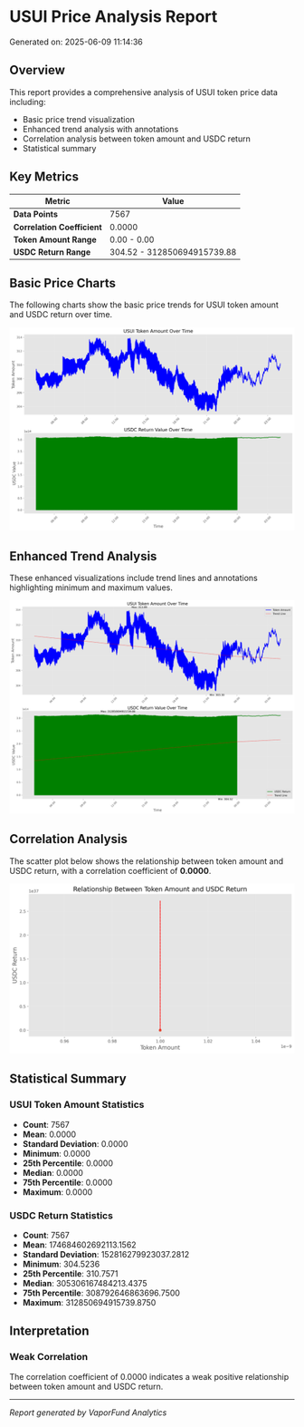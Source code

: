 # USUI Price Analysis Report

Generated on: 2025-06-09 11:14:36

## Overview

This report provides a comprehensive analysis of USUI token price data including:
- Basic price trend visualization
- Enhanced trend analysis with annotations
- Correlation analysis between token amount and USDC return
- Statistical summary

## Key Metrics

| Metric | Value |
|--------|-------|
| **Data Points** | 7567 |
| **Correlation Coefficient** | 0.0000 |
| **Token Amount Range** | 0.00 - 0.00 |
| **USDC Return Range** | 304.52 - 312850694915739.88 |

## Basic Price Charts

The following charts show the basic price trends for USUI token amount and USDC return over time.

![USUI Basic Price Charts](https://raw.githubusercontent.com/VaporFund/weekly-reports/main/chart_images/USUI_price_charts.png)

## Enhanced Trend Analysis

These enhanced visualizations include trend lines and annotations highlighting minimum and maximum values.

![USUI Enhanced Trend Charts](https://raw.githubusercontent.com/VaporFund/weekly-reports/main/chart_images/USUI_price_charts_with_trend.png)

## Correlation Analysis

The scatter plot below shows the relationship between token amount and USDC return, with a correlation coefficient of **0.0000**.

![USUI Correlation Analysis](https://raw.githubusercontent.com/VaporFund/weekly-reports/main/chart_images/USUI_relationship_chart.png)

## Statistical Summary

### USUI Token Amount Statistics
- **Count**: 7567
- **Mean**: 0.0000
- **Standard Deviation**: 0.0000
- **Minimum**: 0.0000
- **25th Percentile**: 0.0000
- **Median**: 0.0000
- **75th Percentile**: 0.0000
- **Maximum**: 0.0000

### USDC Return Statistics
- **Count**: 7567
- **Mean**: 174684602692113.1562
- **Standard Deviation**: 152816279923037.2812
- **Minimum**: 304.5236
- **25th Percentile**: 310.7571
- **Median**: 305306167484213.4375
- **75th Percentile**: 308792646863696.7500
- **Maximum**: 312850694915739.8750

## Interpretation

### Weak Correlation

The correlation coefficient of 0.0000 indicates a weak positive relationship between token amount and USDC return.

---


*Report generated by VaporFund Analytics*
